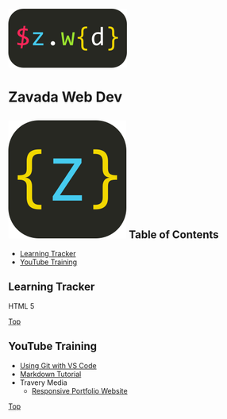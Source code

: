 <!--Setup small logo image-->
[logo]:https://github.com/mzavada/portfolio/blob/master/dist/img/z_sqlogo.png


![Zavada Web Dev](https://github.com/mzavada/portfolio/blob/master/dist/img/zwd_logo.png)
# Zavada Web Dev

## ![Zavada Web Dev][logo] Table of Contents
- [Learning Tracker](#learning_tracker)
- [YouTube Training](#youtube_training)


## Learning Tracker
HTML 5


[Top](#zavada_web_dev)

## YouTube Training
- [Using Git with VS Code](https://www.youtube.com/watch?v=9cMWR-EGFuY)
- [Markdown Tutorial](https://www.youtube.com/watch?v=pTCROLZLhDM)
- Travery Media
    - [Responsive Portfolio Website](https://www.youtube.com/watch?v=gYzHS-n2gqU)

[Top](#zavada_web_dev)